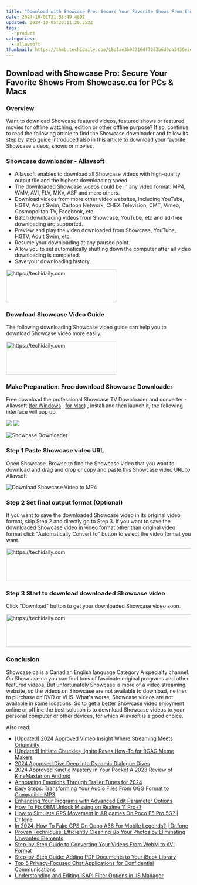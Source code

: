 ```yaml
---
title: "Download with Showcase Pro: Secure Your Favorite Shows From Showcase.ca for PCs & Macs"
date: 2024-10-01T21:58:49.489Z
updated: 2024-10-05T20:11:20.552Z
tags:
  - product
categories:
  - allavsoft
thumbnail: https://thmb.techidaily.com/18d1ae3b93316df7253b6d9ca3430e2e7b9da85a6ae22dbb42da5be064fc57fa.png
---
```


## Download with Showcase Pro: Secure Your Favorite Shows From Showcase.ca for PCs & Macs

### Overview

Want to download Showcase featured videos, featured shows or featured movies for offline watching, edition or other offline purpose? If so, continue to read the following article to find the Showcase downloader and follow its step by step guide introduced also in this article to download your favorite Showcase videos, shows or movies.

### Showcase downloader - Allavsoft

* Allavsoft enables to download all Showcase videos with high-quality output file and the highest downloading speed.
* The downloaded Showcase videos could be in any video format: MP4, WMV, AVI, FLV, MKV, ASF and more others.
* Download videos from more other video websites, including YouTube, HGTV, Adult Swim, Cartoon Network, CHEX Television, CMT, Vimeo, Cosmopolitan TV, Facebook, etc.
* Batch downloading videos from Showcase, YouTube, etc and ad-free downloading are supported.
* Preview and play the video downloaded from Showcase, YouTube, HGTV, Adult Swim, etc.
* Resume your downloading at any paused point.
* Allow you to set automatically shutting down the computer after all video downloading is completed.
* Save your downloading history.

<!-- affiliate ads begin -->
<a href="https://aligracehair.sjv.io/c/5597632/1880940/19272" target="_top" id="1880940">
  <img src="//a.impactradius-go.com/display-ad/19272-1880940" border="0" alt="https://techidaily.com" width="300" height="90"/>
</a>
<img height="0" width="0" src="https://aligracehair.sjv.io/i/5597632/1880940/19272" style="position:absolute;visibility:hidden;" border="0" />
<!-- affiliate ads end -->

### Download Showcase Video Guide

The following downloading Showcase video guide can help you to download Showcase video more easily.

<!-- affiliate ads begin -->
<a href="https://aligracehair.sjv.io/c/5597632/1938677/19272" target="_top" id="1938677">
  <img src="//a.impactradius-go.com/display-ad/19272-1938677" border="0" alt="https://techidaily.com" width="300" height="90"/>
</a>
<img height="0" width="0" src="https://aligracehair.sjv.io/i/5597632/1938677/19272" style="position:absolute;visibility:hidden;" border="0" />
<!-- affiliate ads end -->

### Make Preparation: Free download Showcase Downloader

Free download the professional Showcase TV Downloader and converter - Allavsoft ([for Windows](https://tools.techidaily.com/allavsoft/products/) , [for Mac](https://tools.techidaily.com/allavsoft/products/)) , install and then launch it, the following interface will pop up.

[![](https://www.allavsoft.com/how-to/../images/how-to/free-download-win.jpg)](https://tools.techidaily.com/allavsoft/products/) [![](https://www.allavsoft.com/how-to/../images/how-to/free-download-mac.jpg)](https://tools.techidaily.com/allavsoft/products/)

![Showcase Downloader](https://www.allavsoft.com/how-to/../images/allavsoft/screen-shot-600.jpg)

### Step 1 Paste Showcase video URL

Open Showcase. Browse to find the Showcase video that you want to download and drag and drop or copy and paste this Showcase video URL to Allavsoft

![Download Showcase Video to MP4](https://www.allavsoft.com/how-to/../images/how-to/download-rtmp-video/download-rtmp-video.jpg)

### Step 2 Set final output format (Optional)

If you want to save the downloaded Showcase video in its original video format, skip Step 2 and directly go to Step 3\. If you want to save the downloaded Showcase video in video format other than original video format click "Automatically Convert to" button to select the video format you want.

<!-- affiliate ads begin -->
<a href="https://aligracehair.sjv.io/c/5597632/1997662/19272" target="_top" id="1997662">
  <img src="//a.impactradius-go.com/display-ad/19272-1997662" border="0" alt="https://techidaily.com" width="728" height="90"/>
</a>
<img height="0" width="0" src="https://aligracehair.sjv.io/i/5597632/1997662/19272" style="position:absolute;visibility:hidden;" border="0" />
<!-- affiliate ads end -->

### Step 3 Start to download downloaded Showcase video

Click "Download" button to get your downloaded Showcase video soon.

<!-- affiliate ads begin -->
<a href="https://ephamedtechinc.pxf.io/c/5597632/2137220/26400" target="_top" id="2137220">
  <img src="//a.impactradius-go.com/display-ad/26400-2137220" border="0" alt="https://techidaily.com" width="728" height="90"/>
</a>
<img height="0" width="0" src="https://ephamedtechinc.pxf.io/i/5597632/2137220/26400" style="position:absolute;visibility:hidden;" border="0" />
<!-- affiliate ads end -->

### Conclusion

Showcase.ca is a Canadian English language Category A specialty channel. On Showcase.ca you can find tons of fascinate original programs and other featured videos. But unfortunately Showcase is more of a video streaming website, so the videos on Showcase are not available to download, neither to purchase on DVD or VHS. What's worse, Showcase videos are not available in some locations. So to get a better Showcase video enjoyment online or offline the best solution is to download Showcase videos to your personal computer or other devices, for which Allavsoft is a good choice.

<ins class="adsbygoogle"
     style="display:block"
     data-ad-format="autorelaxed"
     data-ad-client="ca-pub-7571918770474297"
     data-ad-slot="1223367746"></ins>

<ins class="adsbygoogle"
     style="display:block"
     data-ad-client="ca-pub-7571918770474297"
     data-ad-slot="8358498916"
     data-ad-format="auto"
     data-full-width-responsive="true"></ins>

<span class="atpl-alsoreadstyle">Also read:</span>
<div><ul>
<li><a href="https://vimeo-videos.techidaily.com/updated-2024-approved-vimeo-insight-where-streaming-meets-originality/"><u>[Updated] 2024 Approved Vimeo Insight Where Streaming Meets Originality</u></a></li>
<li><a href="https://fox-hovers.techidaily.com/updated-initiate-chuckles-ignite-raves-how-to-for-9gag-meme-makers/"><u>[Updated] Initiate Chuckles, Ignite Raves How-To for 9GAG Meme Makers</u></a></li>
<li><a href="https://youtube-webster.techidaily.com/approved-dive-deep-into-dynamic-dialogue-dives/"><u>2024 Approved Dive Deep Into Dynamic Dialogue Dives</u></a></li>
<li><a href="https://extra-guidance.techidaily.com/2024-approved-kinetic-mastery-in-your-pocket-a-2023-review-of-kinemaster-on-android/"><u>2024 Approved Kinetic Mastery in Your Pocket A 2023 Review of KineMaster on Android</u></a></li>
<li><a href="https://extra-tips.techidaily.com/annotating-emotions-through-trailer-tunes-for-2024/"><u>Annotating Emotions Through Trailer Tunes for 2024</u></a></li>
<li><a href="https://fox-place.techidaily.com/easy-steps-transforming-your-audio-files-from-ogg-format-to-compatible-mp3/"><u>Easy Steps: Transforming Your Audio Files From OGG Format to Compatible MP3</u></a></li>
<li><a href="https://fox-place.techidaily.com/enhancing-your-programs-with-advanced-edit-parameter-options/"><u>Enhancing Your Programs with Advanced Edit Parameter Options</u></a></li>
<li><a href="https://easy-unlock-android.techidaily.com/how-to-fix-oem-unlock-missing-on-realme-11-proplus-by-drfone-android/"><u>How To Fix OEM Unlock Missing on Realme 11 Pro+?</u></a></li>
<li><a href="https://fake-location.techidaily.com/how-to-simulate-gps-movement-in-ar-games-on-poco-f5-pro-5g-drfone-by-drfone-virtual-android/"><u>How to Simulate GPS Movement in AR games On Poco F5 Pro 5G? | Dr.fone</u></a></li>
<li><a href="https://review-topics.techidaily.com/in-2024-how-to-fake-gps-on-oppo-a38-for-mobile-legends-drfone-by-drfone-virtual-android/"><u>In 2024, How To Fake GPS On Oppo A38 For Mobile Legends? | Dr.fone</u></a></li>
<li><a href="https://fox-place.techidaily.com/proven-techniques-efficiently-cleaning-up-your-photos-by-eliminating-unwanted-elements/"><u>Proven Techniques: Efficiently Cleaning Up Your Photos by Eliminating Unwanted Elements</u></a></li>
<li><a href="https://fox-place.techidaily.com/step-by-step-guide-to-converting-your-videos-from-webm-to-avi-format/"><u>Step-by-Step Guide to Converting Your Videos From WebM to AVI Format</u></a></li>
<li><a href="https://fox-place.techidaily.com/step-by-step-guide-adding-pdf-documents-to-your-ibook-library/"><u>Step-by-Step Guide: Adding PDF Documents to Your iBook Library</u></a></li>
<li><a href="https://fox-place.techidaily.com/top-5-privacy-focused-chat-applications-for-confidential-communications/"><u>Top 5 Privacy-Focused Chat Applications for Confidential Communications</u></a></li>
<li><a href="https://fox-place.techidaily.com/understanding-and-editing-isapi-filter-options-in-iis-manager/"><u>Understanding and Editing ISAPI Filter Options in IIS Manager</u></a></li>
</ul></div>

